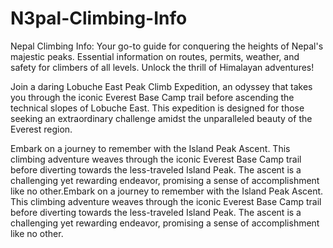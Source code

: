 # N3pal-Climbing-Info
Nepal Climbing Info: Your go-to guide for conquering the heights of Nepal's majestic peaks. Essential information on routes, permits, weather, and safety for climbers of all levels. Unlock the thrill of Himalayan adventures!

Join a daring Lobuche East Peak Climb Expedition, an odyssey that takes you through the iconic Everest Base Camp trail before ascending the technical slopes of Lobuche East. This expedition is designed for those seeking an extraordinary challenge amidst the unparalleled beauty of the Everest region.

Embark on a journey to remember with the Island Peak Ascent. This climbing adventure weaves through the iconic Everest Base Camp trail before diverting towards the less-traveled Island Peak. The ascent is a challenging yet rewarding endeavor, promising a sense of accomplishment like no other.Embark on a journey to remember with the Island Peak Ascent. This climbing adventure weaves through the iconic Everest Base Camp trail before diverting towards the less-traveled Island Peak. The ascent is a challenging yet rewarding endeavor, promising a sense of accomplishment like no other.
